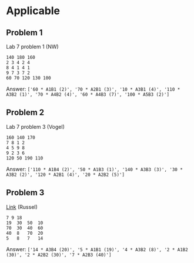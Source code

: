 # Applicable

## Problem 1
Lab 7 problem 1 (NW)
```
140 180 160
2 3 4 2 4
8 4 1 4 1
9 7 3 7 2
60 70 120 130 100
```
Answer: `['60 * A1B1 (2)', '70 * A2B1 (3)', '10 * A3B1 (4)', '110 * A3B2 (1)', '70 * A4B2 (4)', '60 * A4B3 (7)', '100 * A5B3 (2)']`

## Problem 2
Lab 7 problem 3 (Vogel)
```
160 140 170
7 8 1 2 
4 5 9 8 
9 2 3 6
120 50 190 110
```
Answer: `['110 * A1B4 (2)', '50 * A1B3 (1)', '140 * A3B3 (3)', '30 * A3B2 (2)', '120 * A2B1 (4)', '20 * A2B2 (5)']`

## Problem 3
[Link](https://cbom.atozmath.com/example/CBOM/Transportation.aspx?q=ram) (Russel)
```
7 9 18
19	30	50	10	
70	30	40	60
40	8	70	20
5	8	7	14
```
Answer: `['14 * A3B4 (20)', '5 * A1B1 (19)', '4 * A3B2 (8)', '2 * A1B2 (30)', '2 * A2B2 (30)', '7 * A2B3 (40)']`